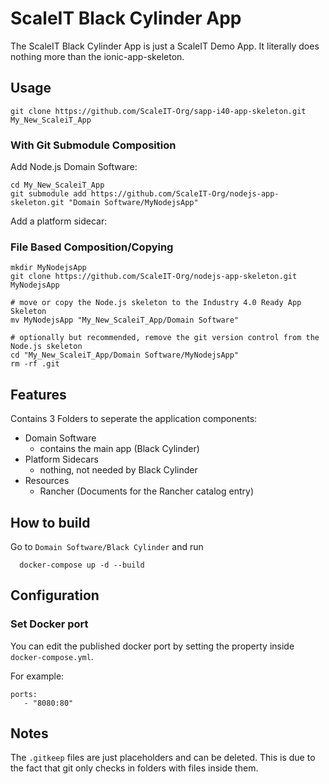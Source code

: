 # ScaleIT Black Cylinder App

The ScaleIT Black Cylinder App is just a ScaleIT Demo App. It literally does nothing more than the ionic-app-skeleton.

## Usage

    git clone https://github.com/ScaleIT-Org/sapp-i40-app-skeleton.git My_New_ScaleiT_App
    
### With Git Submodule Composition

Add Node.js Domain Software:
    
    cd My_New_ScaleiT_App
    git submodule add https://github.com/ScaleIT-Org/nodejs-app-skeleton.git "Domain Software/MyNodejsApp"

Add a platform sidecar:

### File Based Composition/Copying

    mkdir MyNodejsApp
    git clone https://github.com/ScaleIT-Org/nodejs-app-skeleton.git MyNodejsApp
    
    # move or copy the Node.js skeleton to the Industry 4.0 Ready App Skeleton
    mv MyNodejsApp "My_New_ScaleiT_App/Domain Software"

    # optionally but recommended, remove the git version control from the Node.js skeleton
    cd "My_New_ScaleiT_App/Domain Software/MyNodejsApp"
    rm -rf .git

## Features
Contains 3 Folders to seperate the application components:

* Domain Software
  - contains the main app (Black Cylinder)
* Platform Sidecars
  - nothing, not needed by Black Cylinder
* Resources
  - Rancher (Documents for the Rancher catalog entry)

## How to build

Go to `Domain Software/Black Cylinder` and run
```
  docker-compose up -d --build
```

## Configuration

### Set Docker port

You can edit the published docker port by setting the property inside `docker-compose.yml`.

For example:
```
ports:
   - "8080:80"
```

## Notes

The `.gitkeep` files are just placeholders and can be deleted. This is due to the fact that git only checks in folders with files inside them.
